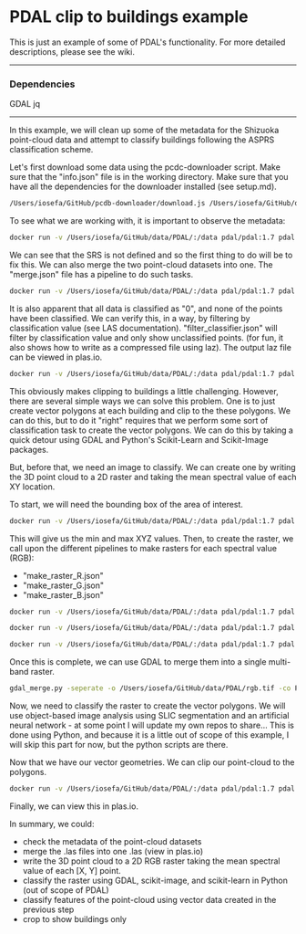 # PDAL clip to buildings example

This is just an example of some of PDAL's functionality. For more detailed descriptions, please see the wiki.

***
### Dependencies
GDAL
jq
***

In this example, we will clean up some of the metadata for the Shizuoka point-cloud data and attempt to classify buildings following the ASPRS classification scheme.

Let's first download some data using the pcdc-downloader script. Make sure that the "info.json" file is in the working directory. Make sure that you have all the dependencies for the downloader installed (see setup.md).

```bash
/Users/iosefa/GitHub/pcdb-downloader/download.js /Users/iosefa/GitHub/data/PDAL/
```  

To see what we are working with, it is important to observe the metadata:

```bash
docker run -v /Users/iosefa/GitHub/data/PDAL/:/data pdal/pdal:1.7 pdal info data/28K2460011102-1.las --metadata
```

We can see that the SRS is not defined and so the first thing to do will be to fix this. We can also merge the two point-cloud datasets into one. The "merge.json" file has a pipeline to do such tasks.

```bash
docker run -v /Users/iosefa/GitHub/data/PDAL/:/data pdal/pdal:1.7 pdal pipeline data/merge.json
```

It is also apparent that all data is classified as "0", and none of the points have been classified. We can verify this, in a way, by filtering by classification value (see LAS documentation). "filter_classifier.json" will filter by classification value and only show unclassified points. (for fun, it also shows how to write as a compressed file using laz). The output laz file can be viewed in plas.io.

```bash
docker run -v /Users/iosefa/GitHub/data/PDAL/:/data pdal/pdal:1.7 pdal pipeline data/filter_classifier.json
```

This obviously makes clipping to buildings a little challenging. However, there are several simple ways we can solve this problem. One is to just create vector polygons at each building and clip to the these polygons. We can do this, but to do it "right" requires that we perform some sort of classification task to create the vector polygons. We can do this by taking a quick detour using GDAL and Python's Scikit-Learn and Scikit-Image packages.

But, before that, we need an image to classify. We can create one by writing the 3D point cloud to a 2D raster and taking the mean spectral value of each XY location.

To start, we will need the bounding box of the area of interest.

```bash
docker run -v /Users/iosefa/GitHub/data/PDAL/:/data pdal/pdal:1.7 pdal info data/merged.las --all | jq .stats.bbox.native.bbox
```

This will give us the min and max XYZ values. Then, to create the raster, we call upon the different pipelines to make rasters for each spectral value (RGB):
  * "make_raster_R.json"
  * "make_raster_G.json"
  * "make_raster_B.json"

```bash
docker run -v /Users/iosefa/GitHub/data/PDAL/:/data pdal/pdal:1.7 pdal pipeline data/make_raster_R.json

docker run -v /Users/iosefa/GitHub/data/PDAL/:/data pdal/pdal:1.7 pdal pipeline data/make_raster_G.json

docker run -v /Users/iosefa/GitHub/data/PDAL/:/data pdal/pdal:1.7 pdal pipeline data/make_raster_B.json
```

Once this is complete, we can use GDAL to merge them into a single multi-band raster.

```bash
gdal_merge.py -seperate -o /Users/iosefa/GitHub/data/PDAL/rgb.tif -co PHOTOMETRIC=MINISBLACK /Users/iosefa/GitHub/data/PDAL/raster_R.tif /Users/iosefa/GitHub/data/PDAL/raster_G.tif /Users/iosefa/GitHub/data/PDAL/raster_B.tif
```

Now, we need to classify the raster to create the vector polygons. We will use object-based image analysis using SLIC segmentation and an artificial neural network - at some point I will update my own repos to share... This is done using Python, and because it is a little out of scope of this example, I will skip this part for now, but the python scripts are there.

Now that we have our vector geometries. We can clip our point-cloud to the polygons.

```bash
docker run -v /Users/iosefa/GitHub/data/PDAL/:/data pdal/pdal:1.7 pdal pipeline data/clip.json
```

Finally, we can view this in plas.io.









In summary, we could:

  * check the metadata of the point-cloud datasets
  * merge the .las files into one .las (view in plas.io)
  * write the 3D point cloud to a 2D RGB raster taking the mean spectral value of each [X, Y] point.
  * classify the raster using GDAL, scikit-image, and scikit-learn in Python (out of scope of PDAL)
  * classify features of the point-cloud using vector data created in the previous step
  * crop to show buildings only
